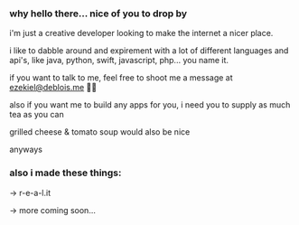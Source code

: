 ### why hello there... nice of you to drop by

i'm just a creative developer looking to make the internet a nicer place.

i like to dabble around and expirement with a lot of different languages and api's, like java, python, swift, javascript, php... you name it.

if you want to talk to me, feel free to shoot me a message at ezekiel@deblois.me 👋🏽



also if you want me to build any apps for you, i need you to supply as much tea as you can

grilled cheese & tomato soup would also be nice



anyways 



### also i made these things:

-> r-e-a-l.it

-> more coming soon...
